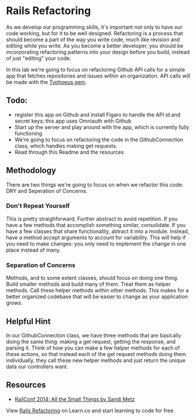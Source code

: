 

# Rails Refactoring

As we develop our programming skills, it's important not only to have our code working, but for it to be well designed. Refactoring is a process that should become a part of the way you write code, much like revision and editing while you write. As you become a better developer, you should be incorporating refactoring patterns into your design before you build, instead of just "editing" your code.

In this lab we're going to focus on refactoring Github API calls for a simple app that fetches repositories and issues within an organization. API calls will be made with the [Typhoeus gem](https://github.com/typhoeus/typhoeus). 

## Todo:

* register this app on Github and install Figaro to handle the API id and secret keys; this app uses Omniauth with Github
* Start up the server and play around with the app, which is currently fully functioning
* We're going to focus on refactoring the code in the GithubConnection class, which handles making get requests.
* Read through this Readme and the resources

## Methodology

There are two things we're going to focus on when we refactor this code: DRY and Seperation of Concerns.

### Don't Repeat Yourself

This is pretty straighforward. Further abstract to avoid repetition. If you have a few methods that accomplish something similar, consolidate. If you have a few classes that share functionality, abtract it into a module. Instead, have a method accept arguments to account for variability. This will help if you need to make changes: you only need to implement the change in one place instead of many.

### Separation of Concerns

Methods, and to some extent classes, should focus on doing one thing. Build smaller methods and build many of them. Treat them as helper methods. Call these helper methods within other methods. This makes for a better organized codebase that will be easier to change as your application grows.

## Helpful Hint

In our GithubConnection class, we have three methods that are basically doing the same thing: making a get request, getting the response, and parsing it. Think of how you can make a few helper methods for each of these actions, so that instead each of the get request methods doing them individually, they call these new helper methods and just return the unique data our controllers want.

## Resources

* [RailConf 2014: All the Small Things by Sandi Metz](https://www.youtube.com/watch?v=8bZh5LMaSmE)

<p data-visibility='hidden'>View <a href='https://learn.co/lessons/rails-refactoring' title='Rails Refactoring'>Rails Refactoring</a> on Learn.co and start learning to code for free.</p>
